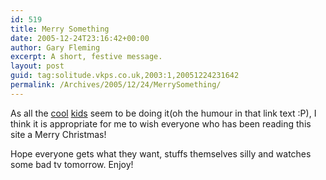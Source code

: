 ```yaml
---
id: 519
title: Merry Something
date: 2005-12-24T23:16:42+00:00
author: Gary Fleming
excerpt: A short, festive message.
layout: post
guid: tag:solitude.vkps.co.uk,2003:1,20051224231642
permalink: /Archives/2005/12/24/MerrySomething/
---
```

As all the [cool](http://www.mrry.co.uk/articles/1903/ "Christmas post by Derek Murray") [kids](http://www.submitresponse.co.uk/archives/merry_chrimbo.php "Christmas post by Jack Mottram") seem to be doing it(oh the humour in that link text :P), I think it is appropriate for me to wish everyone who has been reading this site a Merry Christmas!

Hope everyone gets what they want, stuffs themselves silly and watches some bad tv tomorrow. Enjoy!